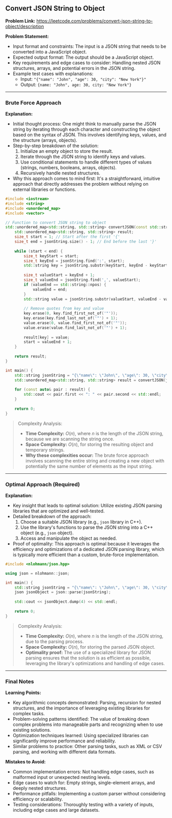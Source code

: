 ## Convert JSON String to Object
**Problem Link:** https://leetcode.com/problems/convert-json-string-to-object/description

**Problem Statement:**
- Input format and constraints: The input is a JSON string that needs to be converted into a JavaScript object.
- Expected output format: The output should be a JavaScript object.
- Key requirements and edge cases to consider: Handling nested JSON structures, arrays, and potential errors in the JSON string.
- Example test cases with explanations: 
    - Input: `"{"name": "John", "age": 30, "city": "New York"}"` 
    - Output: `{name: "John", age: 30, city: "New York"}`

---

### Brute Force Approach
**Explanation:**
- Initial thought process: One might think to manually parse the JSON string by iterating through each character and constructing the object based on the syntax of JSON. This involves identifying keys, values, and the structure (arrays, objects).
- Step-by-step breakdown of the solution:
    1. Initialize an empty object to store the result.
    2. Iterate through the JSON string to identify keys and values.
    3. Use conditional statements to handle different types of values (strings, numbers, booleans, arrays, objects).
    4. Recursively handle nested structures.
- Why this approach comes to mind first: It's a straightforward, intuitive approach that directly addresses the problem without relying on external libraries or functions.

```cpp
#include <iostream>
#include <string>
#include <unordered_map>
#include <vector>

// Function to convert JSON string to object
std::unordered_map<std::string, std::string> convertJSON(const std::string& jsonString) {
    std::unordered_map<std::string, std::string> result;
    size_t start = 1; // Start after the first '{'
    size_t end = jsonString.size() - 1; // End before the last '}'
    
    while (start < end) {
        size_t keyStart = start;
        size_t keyEnd = jsonString.find(':', start);
        std::string key = jsonString.substr(keyStart, keyEnd - keyStart);
        
        size_t valueStart = keyEnd + 1;
        size_t valueEnd = jsonString.find(',', valueStart);
        if (valueEnd == std::string::npos) {
            valueEnd = end;
        }
        std::string value = jsonString.substr(valueStart, valueEnd - valueStart);
        
        // Remove quotes from key and value
        key.erase(0, key.find_first_not_of('"'));
        key.erase(key.find_last_not_of('"') + 1);
        value.erase(0, value.find_first_not_of('"'));
        value.erase(value.find_last_not_of('"') + 1);
        
        result[key] = value;
        start = valueEnd + 1;
    }
    
    return result;
}

int main() {
    std::string jsonString = "{\"name\": \"John\", \"age\": 30, \"city\": \"New York\"}";
    std::unordered_map<std::string, std::string> result = convertJSON(jsonString);
    
    for (const auto& pair : result) {
        std::cout << pair.first << ": " << pair.second << std::endl;
    }
    
    return 0;
}
```

> Complexity Analysis:
> - **Time Complexity:** $O(n)$, where $n$ is the length of the JSON string, because we are scanning the string once.
> - **Space Complexity:** $O(n)$, for storing the resulting object and temporary strings.
> - **Why these complexities occur:** The brute force approach involves scanning the entire string and creating a new object with potentially the same number of elements as the input string.

---

### Optimal Approach (Required)
**Explanation:**
- Key insight that leads to optimal solution: Utilize existing JSON parsing libraries that are optimized and well-tested.
- Detailed breakdown of the approach: 
    1. Choose a suitable JSON library (e.g., `json` library in C++).
    2. Use the library's functions to parse the JSON string into a C++ object (e.g., `json` object).
    3. Access and manipulate the object as needed.
- Proof of optimality: This approach is optimal because it leverages the efficiency and optimizations of a dedicated JSON parsing library, which is typically more efficient than a custom, brute-force implementation.

```cpp
#include <nlohmann/json.hpp>

using json = nlohmann::json;

int main() {
    std::string jsonString = "{\"name\": \"John\", \"age\": 30, \"city\": \"New York\"}";
    json jsonObject = json::parse(jsonString);
    
    std::cout << jsonObject.dump(4) << std::endl;
    
    return 0;
}
```

> Complexity Analysis:
> - **Time Complexity:** $O(n)$, where $n$ is the length of the JSON string, due to the parsing process.
> - **Space Complexity:** $O(n)$, for storing the parsed JSON object.
> - **Optimality proof:** The use of a specialized library for JSON parsing ensures that the solution is as efficient as possible, leveraging the library's optimizations and handling of edge cases.

---

### Final Notes

**Learning Points:**
- Key algorithmic concepts demonstrated: Parsing, recursion for nested structures, and the importance of leveraging existing libraries for complex tasks.
- Problem-solving patterns identified: The value of breaking down complex problems into manageable parts and recognizing when to use existing solutions.
- Optimization techniques learned: Using specialized libraries can significantly improve performance and reliability.
- Similar problems to practice: Other parsing tasks, such as XML or CSV parsing, and working with different data formats.

**Mistakes to Avoid:**
- Common implementation errors: Not handling edge cases, such as malformed input or unexpected nesting levels.
- Edge cases to watch for: Empty strings, single-element arrays, and deeply nested structures.
- Performance pitfalls: Implementing a custom parser without considering efficiency or scalability.
- Testing considerations: Thoroughly testing with a variety of inputs, including edge cases and large datasets.